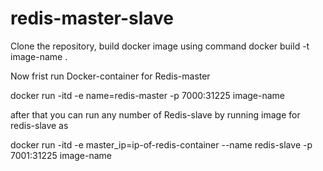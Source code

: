 # redis-master-slave
Clone the repository,
build docker image using command  docker build -t image-name .

Now frist run Docker-container for   Redis-master

docker run -itd -e name=redis-master -p 7000:31225  image-name

after that you can run any number of Redis-slave by running image for redis-slave as

docker run -itd -e master_ip=ip-of-redis-container --name redis-slave -p 7001:31225 image-name
